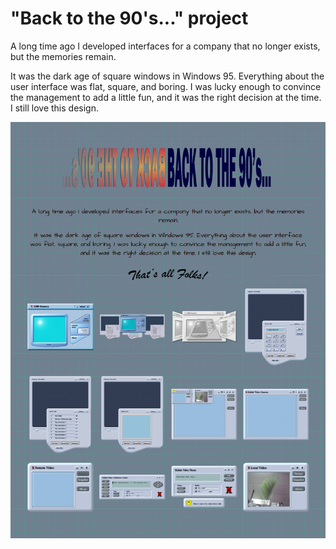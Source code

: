 # "Back to the 90's..." project

A long time ago I developed interfaces for a company that no longer exists, but the memories remain.

It was the dark age of square windows in Windows 95. Everything about the user interface was flat, square, and boring. I was lucky enough to convince the management to add a little fun, and it was the right decision at the time. I still love this design.

![](src/images/renders/2020-12-12_19-48-25.png)